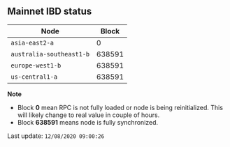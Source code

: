 ## **Mainnet** IBD status


Node | Block
--- | ---
`asia-east2-a` | 0
`australia-southeast1-b` | 638591
`europe-west1-b` | 638591
`us-central1-a` | 638591


**Note**
* Block **0** mean RPC is not fully loaded or node is being reinitialized. This will likely change to real value in couple of hours.
* Block **638591** means node is fully synchronized.


Last update: `12/08/2020 09:00:26`
